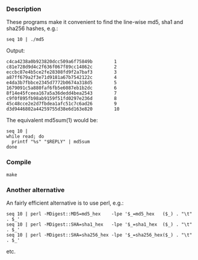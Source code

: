 ### Description ###

These programs make it convenient to find the line-wise md5, sha1 and sha256 hashes, e.g.:
```
seq 10 | ./md5
```

Output:

```none
c4ca4238a0b923820dcc509a6f75849b        1
c81e728d9d4c2f636f067f89cc14862c        2
eccbc87e4b5ce2fe28308fd9f2a7baf3        3
a87ff679a2f3e71d9181a67b7542122c        4
e4da3b7fbbce2345d7772b0674a318d5        5
1679091c5a880faf6fb5e6087eb1b2dc        6
8f14e45fceea167a5a36dedd4bea2543        7
c9f0f895fb98ab9159f51fd0297e236d        8
45c48cce2e2d7fbdea1afc51c7c6ad26        9
d3d9446802a44259755d38e6d163e820        10
```

The equivalent md5sum(1) would be:
```
seq 10 | 
while read; do 
  printf "%s" "$REPLY" | md5sum 
done
```

### Compile ###

```
make
```

### Another alternative ###

An fairly efficient alternative is to use perl, e.g.:
```
seq 10 | perl -MDigest::MD5=md5_hex    -lpe '$_=md5_hex   ($_) . "\t" . $_'
seq 10 | perl -MDigest::SHA=sha1_hex   -lpe '$_=sha1_hex  ($_) . "\t" . $_'
seq 10 | perl -MDigest::SHA=sha256_hex -lpe '$_=sha256_hex($_) . "\t" . $_'
```
etc.
